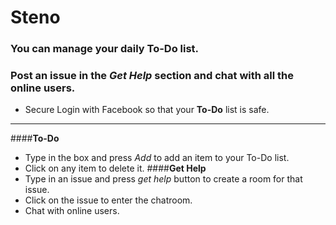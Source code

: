 # Steno
### You can manage your daily To-Do list.
### Post an issue in the *Get Help* section and chat with all the online users.
- Secure Login with Facebook so that your **To-Do** list is safe.
____
####**To-Do**
- Type in the box and press *Add* to add an item to your To-Do list.
- Click on any item to delete it.
####**Get Help**
- Type in an issue and press *get help* button to create a room for that issue.
- Click on the issue to enter the chatroom.
- Chat with online users.
